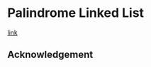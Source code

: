 # Palindrome Linked List
[link](https://leetcode.com/problems/palindrome-linked-list)

## Acknowledgement